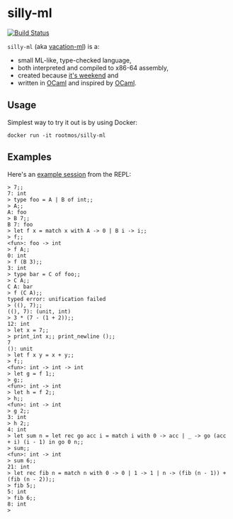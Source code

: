 silly-ml
========
[![Build Status](https://travis-ci.org/rootmos/silly-ml.svg?branch=master)](https://travis-ci.org/rootmos/silly-ml)

`silly-ml` (aka [vacation-ml](https://en.wikipedia.org/wiki/Summer)) is a:
* small ML-like, type-checked language,
* both interpreted and compiled to x86-64 assembly,
* created because [it's weekend](https://www.isittheweekendyet.com/) and
* written in [OCaml](https://ocaml.org/) and inspired by
  [OCaml](https://github.com/ocaml/ocaml).

Usage
-----
Simplest way to try it out is by using Docker:
```
docker run -it rootmos/silly-ml
```

Examples
--------
Here's an [example session](repl.expect) from the REPL:
```
> 7;;
7: int
> type foo = A | B of int;;
> A;;
A: foo
> B 7;;
B 7: foo
> let f x = match x with A -> 0 | B i -> i;;
> f;;
<fun>: foo -> int
> f A;;
0: int
> f (B 3);;
3: int
> type bar = C of foo;;
> C A;;
C A: bar
> f (C A);;
typed error: unification failed
> ((), 7);;
((), 7): (unit, int)
> 3 * (7 - (1 + 2));;
12: int
> let x = 7;;
> print_int x;; print_newline ();;
7
(): unit
> let f x y = x + y;;
> f;;
<fun>: int -> int -> int
> let g = f 1;;
> g;;
<fun>: int -> int
> let h = f 2;;
> h;;
<fun>: int -> int
> g 2;;
3: int
> h 2;;
4: int
> let sum n = let rec go acc i = match i with 0 -> acc | _ -> go (acc + i) (i - 1) in go 0 n;;
> sum;;
<fun>: int -> int
> sum 6;;
21: int
> let rec fib n = match n with 0 -> 0 | 1 -> 1 | n -> (fib (n - 1)) + (fib (n - 2));;
> fib 5;;
5: int
> fib 6;;
8: int
>
```
